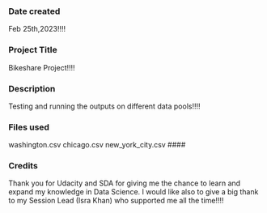 ### Date created
Feb 25th,2023!!!!

### Project Title
Bikeshare Project!!!!

### Description
Testing and running the outputs on different data pools!!!!

### Files used
washington.csv chicago.csv new_york_city.csv ####

### Credits
Thank you for Udacity and SDA for giving me the chance to learn and expand my knowledge in Data Science. I would like also to give a big thank to my Session Lead (Isra Khan) who supported me all the time!!!!

